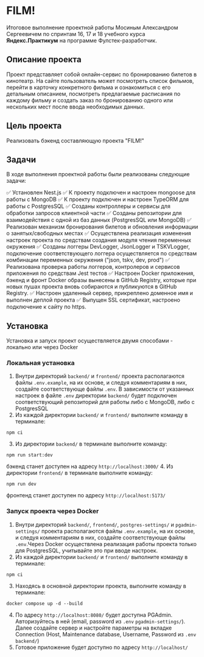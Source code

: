 # FILM!
Итоговое выполнение проектной работы Мосиным Александром Сергеевичем по спринтам 16, 17 и 18 учебного курса **Яндекс.Практикум** на программе Фулстек-разработчик.

## Описание проекта
Проект представляет собой онлайн-сервис по бронированию билетов в кинотеатр. На сайте пользователь может посмотреть список фильмов, перейти в карточку конкретного фильма и ознакомиться с его детальным описанием, посмотреть предлагаемые расписания по каждому фильму и создать заказ  по бронированию одного или нескольких мест после ввода необходимых данных.

## Цель проекта
Реализовать бэкенд составляющую проекта "FILM!"

## Задачи
В ходе выполнения проектной работы были реализованы следующие задачи:

:white_check_mark: Установлен Nest.js
:white_check_mark: К проекту подключен и настроен mongoose для работы с MongoDB
:white_check_mark: К проекту подключен и настроен TypeORM для работы с PostgresSQL
:white_check_mark: Созданы контроллеры и сервисы для обработки запросов клиентной части
:white_check_mark: Созданы репозитории для взаимодействия с одной из баз данных (PostgresSQL или MongoDB)
:white_check_mark: Реализован механизм бронирования билетов и обновления информации о занятых/свободных местах
:white_check_mark: Осуществлена реализация изменения настроек проекта по средствам создания модуля чтения переменных окружения
:white_check_mark: Созданы логгеры DevLogger, JsonLogger и TSKVLogger, подключение соответствующего логгера осуществляется по средствам комбинации переменных окружения ("json, tskv, dev, prod")
:white_check_mark: Реализована проверка работы логгеров, контролеров и сервисов приложения по средствам Jest тестов
:white_check_mark: Настроен Docker приложения, бэкенд и фронт Docker образы вынесены в GitHub Registry, которые при новых пушах проекта вновь собираются и публикуются в GitHub Registry.
:white_check_mark: Настроен удаленный сервер, прикреплено доменное имя и выполнен деплой проекта
:white_check_mark: Выпущен SSL сертификат, настроено подключение к сайту по https.

## Установка
Установка и запуск проект осуществляется двумя способами - локально или через Docker

### Локальная установка 
1. Внутри директорий `backend/` и `frontend/` проекта располагаются файлы `.env.example`, на их основе, и следуя комментариям в них, создайте соответствующе файлы `.env`. В зависимости от указанных настроек в файле `.env` директории `backend/` будет подключен соответствующий репозиторий для работы либо с MongoDB, либо с PostgresSQL  
2. Из каждой директории `backend/` и `frontend/` выполните команду в терминале:
```
npm ci
```
3. Из директории `backend/` в терминале выполните команду:
```
npm run start:dev
```
бэкенд станет доступен на адресу `http://localhost:3000/`
4. Из директории `frontend/` в терминале выполните команду:
```
npm run dev
```
фронтенд станет доступен по адресу `http://localhost:5173/`

### Запуск проекта через Docker
1. Внутри директорий `backend/`, `frontend/`, `postgres-settings/` и `pgadmin-settings/` проекта располагаются файлы `.env.example`, на их основе, и следуя комментариям в них, создайте соответствующе файлы `.env`.Через Docker осуществлена реализация работы проекта только для PostgresSQL, учитывайте это при вводе настроек.
2. Из каждой директории `backend/` и `frontend/` выполните команду в терминале:
```
npm ci
```
3. Находясь в основной директории проекта, выполните команду в терминале:
```
docker compose up -d --build
```
4. По адресу `http://localhost:8080/` будет доступна PGAdmin. Авторизуйтесь в ней (email, password из `.env` `pgadmin-settings/`). Далее создайте сервер и настройте параметры на вкладке Connection (Host, Maintenance database, Username, Password из `.env` `backend/`)
5. Готовое приложение будет доступно по адресу `http://localhost/`  